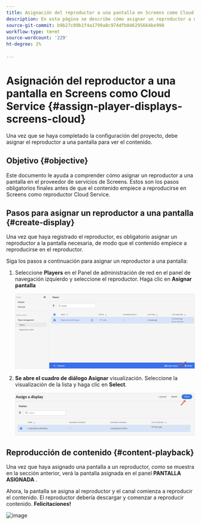 ```yaml
---
title: Asignación del reproductor a una pantalla en Screens como Cloud Service
description: En esta página se describe cómo asignar un reproductor a una pantalla de Screens como Cloud Service.
source-git-commit: b9b27c09b1f4a1799a8c974dfb846295664be998
workflow-type: tm+mt
source-wordcount: '229'
ht-degree: 2%

---
```



# Asignación del reproductor a una pantalla en Screens como Cloud Service {#assign-player-displays-screens-cloud}

Una vez que se haya completado la configuración del proyecto, debe asignar el reproductor a una pantalla para ver el contenido.

## Objetivo {#objective}

Este documento le ayuda a comprender cómo asignar un reproductor a una pantalla en el proveedor de servicios de Screens. Estos son los pasos obligatorios finales antes de que el contenido empiece a reproducirse en Screens como reproductor Cloud Service.

## Pasos para asignar un reproductor a una pantalla {#create-display}

Una vez que haya registrado el reproductor, es obligatorio asignar un reproductor a la pantalla necesaria, de modo que el contenido empiece a reproducirse en el reproductor.

Siga los pasos a continuación para asignar un reproductor a una pantalla:

1. Seleccione **Players** en el Panel de administración de red en el panel de navegación izquierdo y seleccione el reproductor. Haga clic en **Asignar pantalla**

   ![image](/help/screens-cloud/assets/player/register-player7.png)

1. **Se abre el cuadro de diálogo Asignar** visualización. Seleccione la visualización de la lista y haga clic en **Select**.

   ![image](/help/screens-cloud/assets/player/register-player8.png)

## Reproducción de contenido {#content-playback}

Una vez que haya asignado una pantalla a un reproductor, como se muestra en la sección anterior, verá la pantalla asignada en el panel **PANTALLA ASIGNADA** .

Ahora, la pantalla se asigna al reproductor y el canal comienza a reproducir el contenido. El reproductor debería descargar y comenzar a reproducir contenido. **Felicitaciones!**

![image](/help/screens-cloud/assets/player/output.gif)

